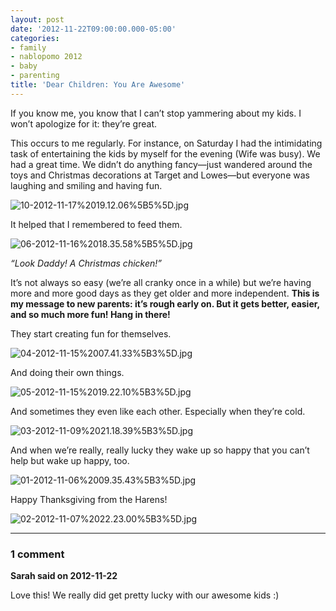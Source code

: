 ```yaml
---
layout: post
date: '2012-11-22T09:00:00.000-05:00'
categories:
- family
- nablopomo 2012
- baby
- parenting
title: 'Dear Children: You Are Awesome'
---
```



If you know me, you know that I can’t stop yammering about my kids. I won’t apologize for it: they’re great.

This occurs to me regularly. For instance, on Saturday I had the intimidating task of entertaining the kids by myself for the evening (Wife was busy). We had a great time. We didn’t do anything fancy—just wandered around the toys and Christmas decorations at Target and Lowes—but everyone was laughing and smiling and having fun.  

![10-2012-11-17%2019.12.06%5B5%5D.jpg](10-2012-11-17%2019.12.06%5B5%5D.jpg)

It helped that I remembered to feed them.

![06-2012-11-16%2018.35.58%5B5%5D.jpg](06-2012-11-16%2018.35.58%5B5%5D.jpg)  

*“Look Daddy! A Christmas chicken!”*

It’s not always so easy (we’re all cranky once in a while) but we’re having more and more good days as they get older and more independent. **This is my message to new parents: it’s rough early on. But it gets better, easier, and so much more fun! Hang in there!**

They start creating fun for themselves.

![04-2012-11-15%2007.41.33%5B3%5D.jpg](04-2012-11-15%2007.41.33%5B3%5D.jpg)

And doing their own things.

![05-2012-11-15%2019.22.10%5B3%5D.jpg](05-2012-11-15%2019.22.10%5B3%5D.jpg)

And sometimes they even like each other. Especially when they’re cold.

![03-2012-11-09%2021.18.39%5B3%5D.jpg](03-2012-11-09%2021.18.39%5B3%5D.jpg)

And when we’re really, really lucky they wake up so happy that you can’t help but wake up happy, too.

![01-2012-11-06%2009.35.43%5B3%5D.jpg](01-2012-11-06%2009.35.43%5B3%5D.jpg)

Happy Thanksgiving from the Harens!

![02-2012-11-07%2022.23.00%5B3%5D.jpg](02-2012-11-07%2022.23.00%5B3%5D.jpg)

---

### 1 comment

**Sarah said on 2012-11-22**

Love this! We really did get pretty lucky with our awesome kids :)

